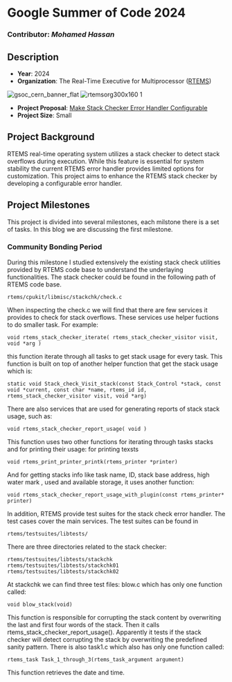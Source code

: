 # Google Summer of Code 2024

### Contributor: *Mohamed Hassan*
## Description 
- **Year**: 2024
- **Organization**: The Real-Time Executive for Multiprocessor ([RTEMS](https://www.rtems.org/))

![gsoc_cern_banner_flat](https://github.com/Hamzyyy/hamzy.github.io/assets/48621542/af1a84ff-0099-4b37-a27c-4d17cc5c4e7c)
![rtemsorg300x160 1](https://github.com/Hamzyyy/hamzy.github.io/assets/48621542/2cff10ea-3d7b-43d0-8c80-c933e8ad4172)


- **Project Proposal**: [Make Stack Checker Error Handler Configurable](https://docs.google.com/document/u/0/d/1Kn02yQQNI9qHwup5kuGEhj-9l-dpnwYgYvFceXD-BxA/mobilebasic?disco=AAABJ92rhcM)
- **Project Size**: Small
## Project Background
RTEMS real-time operating system utilizes a stack checker to detect stack overflows during execution. While this feature is essential for system stability the current RTEMS error handler provides limited options for customization. This project aims to enhance the RTEMS stack checker by developing a configurable error handler.

## Project Milestones
This project is divided into several milestones, each milstone there is a set of tasks. In this blog we are discussing the first milestone.
### Community Bonding Period
During this milestone I studied extensively the existing stack check utilities provided by RTEMS code base to understand the underlaying functionalities. The stack checker could be found in the following path of RTEMS code base.
```
rtems/cpukit/libmisc/stackchk/check.c
```
When inspecting the check.c we will find that there are few services it provides to check for stack overflows. These services use helper fuctions to do smaller task. For example:
```
void rtems_stack_checker_iterate( rtems_stack_checker_visitor visit, void *arg )
```
this function iterate through all tasks to get stack usage for every task. This function is built on top of another helper function that get the stack usage which is:
```
static void Stack_check_Visit_stack(const Stack_Control *stack, const void *current, const char *name, rtems_id id, rtems_stack_checker_visitor visit, void *arg)
```
There are also services that are used for generating reports of stack stack usage, such as:
```
void rtems_stack_checker_report_usage( void )
```
This function uses two other functions for iterating through tasks stacks and for printing their usage:
for printing texsts
```
void rtems_print_printer_printk(rtems_printer *printer)
```
And for getting stacks info like task name, ID, stack base address, high water mark , used and available storage, it uses another function:
```
void rtems_stack_checker_report_usage_with_plugin(const rtems_printer* printer)
```
In addition, RTEMS provide test suites for the stack check error handler. The test cases cover the main services. The test suites can be found in
```
rtems/testsuites/libtests/
```
There are three directories related to the stack checker:
```
rtems/testsuites/libtests/stackchk
rtems/testsuites/libtests/stackchk01
rtems/testsuites/libtests/stackchk02
```
At stackchk we can find three test files: blow.c which has only one function called:
```
void blow_stack(void)
```
This function is responsible for corrupting the stack content by overwriting the last and first four words of the stack. Then it calls rtems_stack_checker_report_usage(). Apparently it tests if the stack checker will detect corrupting the stack by overwriting the predefined sanity pattern. There is also task1.c which also has only one function called:
```
rtems_task Task_1_through_3(rtems_task_argument argument)
```
This function retrieves the date and time. 
